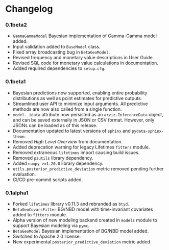 # Changelog

### 0.1beta2
- `GammaGammaModel` Bayesian implementation of Gamma-Gamma model added.
- Input validation added to `BaseModel` class.
- Fixed array broadcasting bug in `BetaGeoModel`.
- Revised frequency and monetary value descriptions in User Guide.
- Revised SQL code for monetary value calculations in documentation.
- Added required dependencies to `setup.cfg`.

### 0.1beta1
- Bayesian predictions now supported, enabling entire probability distributions as well as point estimates for predictive outputs.
- Streamlined user API to minimize input arguments. All predictive methods are now also called from a single function.
- `model._idata` attribute now persisted as an `arviz.InferenceData` object, and can be saved externally in JSON or CSV format. However, only JSONs can be loaded as of this release.
- Documentation updated to latest versions of `sphinx` and `pydata-sphinx-theme`.
- Removed *High Level Overview* from documentation.
- Added deprecation warning for legacy Lifetimes `fitters` module.
- Removed extraneous `lifetimes` import causing build issues.
- Removed `psutils` library dependency.
- Added `numpy >=1.20.0` library dependency.
- `utils.posterior_predictive_deviation` metric removed pending further evaluation.
- CI/CD pre-commit scripts added.

### 0.1alpha1
 - Forked `lifetimes` library v0.11.3 and rebranded as `btyd`.
 - `BetaGeoCovarsFitter` BG/NBD model with time-invariant covariates added to `fitters` module.
 - Alpha version of new modeling backend created in `models` module to support Bayesian modeling via `pymc`.
 - `BetaGeoModel` Bayesian implementation of BG/NBD model added.
 - Switched to Apache 2.0 license.
 - New experimental `posterior_predictive_deviation` metric added.
